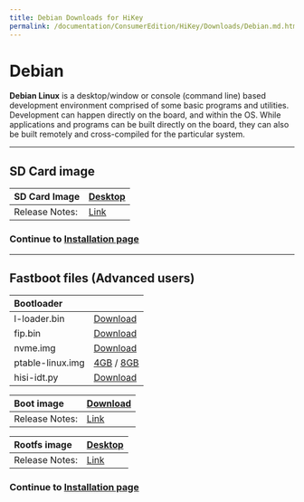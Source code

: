 ```yaml
---
title: Debian Downloads for HiKey
permalink: /documentation/ConsumerEdition/HiKey/Downloads/Debian.md.html
---
```

# Debian

**Debian Linux** is a desktop/window or console (command line) based development environment comprised of some basic programs and utilities. Development can happen directly on the board, and within the OS. While applications and programs can be built directly on the board, they can also be built remotely and cross-compiled for the particular system.

***

## SD Card image

|   SD Card Image    |    [Desktop](http://builds.96boards.org/releases/reference-platform/debian/hikey/16.06/hikey-debian-jessie-alip-sdcard-*.img.gz) |
|:------------------|:-----------------------|
|Release Notes:     |[Link](http://builds.96boards.org/releases/reference-platform/debian/hikey/16.06/)       |

### Continue to [Installation page](../Installation/)

***

## Fastboot files (Advanced users)

|   Bootloader    |        |
|:------------------|:-----------------------|
| l-loader.bin      | [Download](http://builds.96boards.org/releases/reference-platform/debian/hikey/16.06/bootloader/l-loader.bin)           |
| fip.bin           | [Download](http://builds.96boards.org/releases/reference-platform/debian/hikey/16.06/bootloader/fip.bin)           |
| nvme.img          | [Download](http://builds.96boards.org/releases/reference-platform/debian/hikey/16.06/bootloader/nvme.img)           |
| ptable-linux.img  | [4GB](http://builds.96boards.org/releases/reference-platform/debian/hikey/16.06/bootloader/ptable-linux-4g.img) / [8GB](http://builds.96boards.org/releases/reference-platform/debian/hikey/16.06/bootloader/ptable-linux-8g.img)      |
| hisi-idt.py       | [Download](http://builds.96boards.org/releases/reference-platform/debian/hikey/16.06/bootloader/hisi-idt.py)           |

|   Boot image    |    [Download](http://builds.96boards.org/releases/reference-platform/debian/hikey/16.06/hikey-boot-linux-*.uefi.img.gz)    |
|:------------------|:-----------------------|
|Release Notes:     |[Link](http://builds.96boards.org/releases/reference-platform/debian/hikey/16.06/)      |

|   Rootfs image    |    [Desktop](http://builds.96boards.org/releases/reference-platform/debian/hikey/16.06/hikey-rootfs-debian-jessie-alip-*.emmc.img.gz) |
|:------------------|:----------------------------------|
|Release Notes:     |[Link](http://builds.96boards.org/releases/hikey/linaro/debian/latest/)      |

### Continue to [Installation page](../Installation/)
